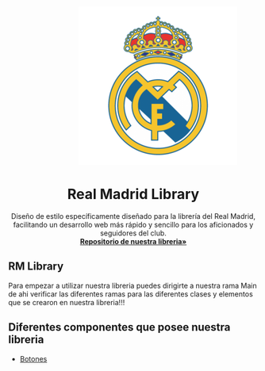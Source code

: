 
<!DOCTYPE html>
<html>
<head>

</head>
<body>


<p align="center">
  <img src="https://raw.githubusercontent.com/NathanaelPerez/prueba/main/real-madrid-logo-png-6.png" alt="Real Madrid Logo" class="center" style="margin-left:100px">
</p>

  <h1 align="center">Real Madrid Library</h1>
 <p align="center">
    Diseño de estilo específicamente diseñado para la librería del Real Madrid, facilitando un desarrollo web más rápido y sencillo para los aficionados y seguidores     del club.
   <br>
   <a href="https://github.com/LuisCruz29/New_Bootstrap_Library"><strong>Repositorio de nuestra libreria»</strong></a>

 </p>


  ## RM Library
  Para empezar a utilizar nuestra libreria puedes dirigirte a nuestra rama Main de ahi verificar las diferentes ramas para las diferentes clases y elementos que se crearon en nuestra libreria!!!

  ## Diferentes componentes que posee nuestra libreria
  - <a href="https://github.com/LuisCruz29/New_Bootstrap_Library/tree/Cls-Botones"> Botones</a>
  
</body>
</html>
